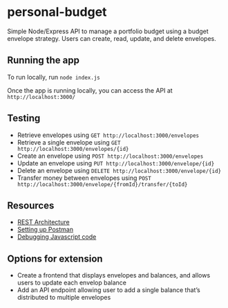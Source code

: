 # personal-budget

Simple Node/Express API to manage a portfolio budget using a budget envelope strategy. Users can create, read, update, and delete envelopes.

## Running the app
To run locally, run `node index.js`

Once the app is running locally, you can access the API at `http://localhost:3000/`

## Testing
 - Retrieve envelopes using `GET http://localhost:3000/envelopes`
 - Retrieve a single envelope using `GET http://localhost:3000/envelopes/{id}`
 - Create an envelope using `POST http://localhost:3000/envelopes`
 - Update an envelope using `PUT http://localhost:3000/envelope/{id}`
 - Delete an envelope using `DELETE http://localhost:3000/envelope/{id}`
 - Transfer money between envelopes using `POST http://localhost:3000/envelope/{fromId}/transfer/{toId}`

## Resources
- [REST Architecture](https://auth0.com/blog/rest-architecture-part-1-building-api/)
- [Setting up Postman](https://author.codecademy.com/content-items/a5ed0fe82af00dcae4bb69e07d6b5fa8)
- [Debugging Javascript code](https://author.codecademy.com/content-items/e8a7f4f36eae1c4ee642af3cea4bfb4a)

## Options for extension
 - Create a frontend that displays envelopes and balances, and allows users to update each envelop balance
 - Add an API endpoint allowing user to add a single balance that’s distributed to multiple envelopes